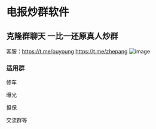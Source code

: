 # 电报炒群软件 #


## 克隆群聊天 一比一还原真人炒群 ##    
客服：https://t.me/ouyoung
https://t.me/zhepang
![image](https://github.com/user-attachments/assets/39c7d80d-9ebf-4fc9-868d-dbf7b24f6b10)
### 适用群 ###
修车

曝光

担保

交流群等
